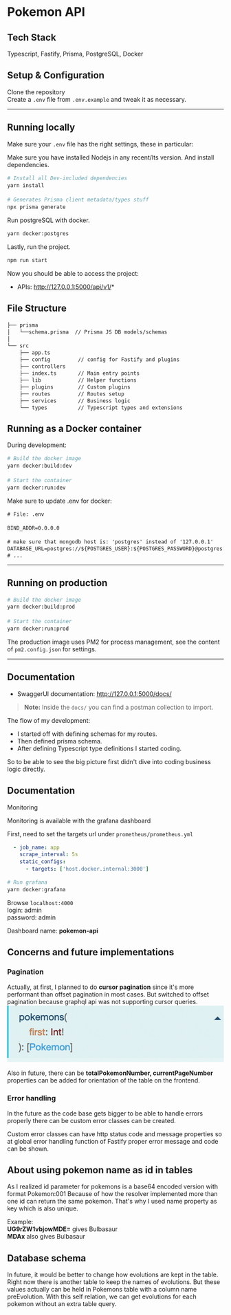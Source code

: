 # Pokemon API

## Tech Stack
Typescript, Fastify, Prisma, PostgreSQL, Docker

## Setup & Configuration
Clone the repository \
Create a `.env` file from `.env.example` and tweak it as necessary.

---

## Running locally
Make sure your `.env` file has the right settings, these in particular:

Make sure you have installed Nodejs in any recent/lts version.
And install dependencies.

```bash
# Install all Dev-included dependencies
yarn install

# Generates Prisma client metadata/types stuff
npx prisma generate
```

Run postgreSQL with docker.
```bash
yarn docker:postgres
```

Lastly, run the project.

```bash
npm run start
```

Now you should be able to access the project:
- APIs: http://127.0.0.1:5000/api/v1/*

## File Structure
```
├── prisma
│   └──schema.prisma  // Prisma JS DB models/schemas
│   
└── src
    ├── app.ts
    ├── config         // config for Fastify and plugins
    ├── controllers
    ├── index.ts       // Main entry points
    ├── lib            // Helper functions
    ├── plugins        // Custom plugins
    ├── routes         // Routes setup
    ├── services       // Business logic
    └── types          // Typescript types and extensions
```

## Running as a Docker container
During development:

```bash
# Build the docker image
yarn docker:build:dev

# Start the container
yarn docker:run:dev
```

Make sure to update .env for docker:
```env
# File: .env

BIND_ADDR=0.0.0.0

# make sure that mongodb host is: 'postgres' instead of '127.0.0.1'
DATABASE_URL=postgres://${POSTGRES_USER}:${POSTGRES_PASSWORD}@postgres:${POSTGRES_PORT}/${POSTGRES_DB}
# ...
```

---

## Running on production
```bash
# Build the docker image
yarn docker:build:prod

# Start the container
yarn docker:run:prod
```
The production image uses PM2 for process management, see the content of `pm2.config.json` for settings.

---

## Documentation
- SwaggerUI documentation: http://127.0.0.1:5000/docs/

> **Note:** Inside the `docs/` you can find a postman collection to import.

The flow of my development:
- I started off with defining schemas for my routes.
- Then defined prisma schema.
- After defining Typescript type definitions I started coding.

So to be able to see the big picture first didn't dive into coding business logic directly.


## Documentation
Monitoring

Monitoring is available with the grafana dashboard

First, need to set the targets url under `prometheus/prometheus.yml`

```yml
  - job_name: app
    scrape_interval: 5s
    static_configs:
      - targets: ['host.docker.internal:3000']
```

```bash
# Run grafana
yarn docker:grafana
```

Browse `localhost:4000` \
login: admin \
password: admin 

Dashboard name: **pokemon-api**

## Concerns and future implementations
### Pagination
Actually, at first, I planned to do **cursor pagination** since it's more performant than offset pagination in most cases.
But switched to offset pagination because graphql api was not supporting cursor queries.
![Alt text](readme-images/image.png)

Also in future, there can be **totalPokemonNumber, currentPageNumber** properties can be added for orientation of the table on the frontend.

### Error handling
In the future as the code base gets bigger to be able to handle errors properly there can be custom error classes can be created.

Custom error classes can have http status code and message properties so at global error handling function of Fastify proper error message and code can be shown. 

## About using pokemon name as id in tables
As I realized id parameter for pokemons is a base64 encoded version with format Pokemon:001 
Because of how the resolver implemented more than one id can return the same pokemon.
That's why I used name property as key which is also unique.

Example: \
**UG9rZW1vbjowMDE=** gives Bulbasaur \
**MDAx** also gives Bulbasaur

## Database schema
In future, it would be better to change how evolutions are kept in the table.
Right now there is another table to keep the names of evolutions.
But these values actually can be held in Pokemons table with a column name preEvolution.
With this self relation, we can get evolutions for each pokemon without an extra table query.